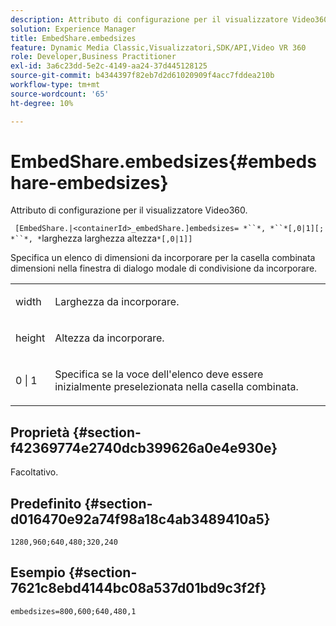 ```yaml
---
description: Attributo di configurazione per il visualizzatore Video360.
solution: Experience Manager
title: EmbedShare.embedsizes
feature: Dynamic Media Classic,Visualizzatori,SDK/API,Video VR 360
role: Developer,Business Practitioner
exl-id: 3a6c23dd-5e2c-4149-aa24-37d445128125
source-git-commit: b4344397f82eb7d2d61020909f4acc7fddea210b
workflow-type: tm+mt
source-wordcount: '65'
ht-degree: 10%

---
```


# EmbedShare.embedsizes{#embedshare-embedsizes}

Attributo di configurazione per il visualizzatore Video360.

` [EmbedShare.|<containerId>_embedShare.]embedsizes= *``*, *``*[,0|1][; *``*, *`larghezza larghezza altezza`*[,0|1]]`

Specifica un elenco di dimensioni da incorporare per la casella combinata dimensioni nella finestra di dialogo modale di condivisione da incorporare.

<table id="table_C616483932C2482CA9794DDD7313FD7C"> 
 <tbody> 
  <tr> 
   <td colname="col1"> <p> <span class="codeph"> <span class="varname"> width </span> </span> </p> </td> 
   <td colname="col2"> <p> Larghezza da incorporare. </p> </td> 
  </tr> 
  <tr> 
   <td colname="col1"> <p> <span class="codeph"> <span class="varname"> height </span> </span> </p> </td> 
   <td colname="col2"> <p>Altezza da incorporare. </p> </td> 
  </tr> 
  <tr> 
   <td colname="col1"> <p> <span class="codeph"> 0 | 1 </span> </p> </td> 
   <td colname="col2"> <p> Specifica se la voce dell'elenco deve essere inizialmente preselezionata nella casella combinata. </p> </td> 
  </tr> 
 </tbody> 
</table>

## Proprietà {#section-f42369774e2740dcb399626a0e4e930e}

Facoltativo.

## Predefinito {#section-d016470e92a74f98a18c4ab3489410a5}

`1280,960;640,480;320,240`

## Esempio {#section-7621c8ebd4144bc08a537d01bd9c3f2f}

```
embedsizes=800,600;640,480,1
```
